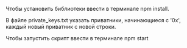 Чтобы установить библиотеки ввести в терминале npm install.

В файле private_keys.txt указать приватники, начинающиеся с '0x', каждый новый приватник с новой строки.

Чтобы запустить скрипт ввести в терминале npm start
